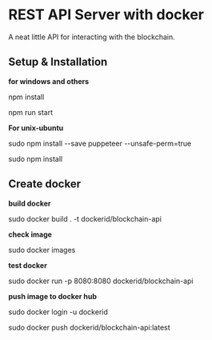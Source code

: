 # REST API Server with docker

A neat little API for interacting with the blockchain.

## Setup & Installation

**for windows and others**

npm install

npm run start

**For unix-ubuntu**

sudo npm install --save puppeteer --unsafe-perm=true

sudo npm install

## **Create docker**

**build docker**

sudo docker build . -t dockerid/blockchain-api

**check image**

sudo docker images

**test docker**

sudo docker run -p 8080:8080 dockerid/blockchain-api

**push image to docker hub**

sudo docker login -u dockerid

sudo docker push dockerid/blockchain-api:latest
